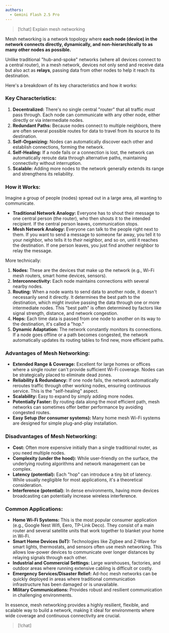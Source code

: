 ```yaml
---
authors:
  - Gemini Flash 2.5 Pro
---
```

> [!chat] Explain mesh networking

Mesh networking is a network topology where **each node (device) in the network connects directly, dynamically, and non-hierarchically to as many other nodes as possible.**

Unlike traditional "hub-and-spoke" networks (where all devices connect to a central router), in a mesh network, devices not only send and receive data but also act as **relays**, passing data from other nodes to help it reach its destination.

Here's a breakdown of its key characteristics and how it works:

### Key Characteristics:

1.  **Decentralized:** There's no single central "router" that all traffic *must* pass through. Each node can communicate with any other node, either directly or via intermediate nodes.
2.  **Redundant Paths:** Because nodes connect to multiple neighbors, there are often several possible routes for data to travel from its source to its destination.
3.  **Self-Organizing:** Nodes can automatically discover each other and establish connections, forming the network.
4.  **Self-Healing:** If a node fails or a connection is lost, the network can automatically reroute data through alternative paths, maintaining connectivity without interruption.
5.  **Scalable:** Adding more nodes to the network generally extends its range and strengthens its reliability.

### How it Works:

Imagine a group of people (nodes) spread out in a large area, all wanting to communicate.

*   **Traditional Network Analogy:** Everyone has to shout their message to one central person (the router), who then shouts it to the intended recipient. If the central person leaves, communication stops.
*   **Mesh Network Analogy:** Everyone can talk to the people right next to them. If you want to send a message to someone far away, you tell it to your neighbor, who tells it to *their* neighbor, and so on, until it reaches the destination. If one person leaves, you just find another neighbor to relay the message.

More technically:

1.  **Nodes:** These are the devices that make up the network (e.g., Wi-Fi mesh routers, smart home devices, sensors).
2.  **Interconnectivity:** Each node maintains connections with several nearby nodes.
3.  **Routing:** When a node wants to send data to another node, it doesn't necessarily send it directly. It determines the best path to the destination, which might involve passing the data through one or more intermediate nodes. This "best path" is often determined by factors like signal strength, distance, and network congestion.
4.  **Hops:** Each time data is passed from one node to another on its way to the destination, it's called a "hop."
5.  **Dynamic Adaptation:** The network constantly monitors its connections. If a node goes offline or a path becomes congested, the network automatically updates its routing tables to find new, more efficient paths.

### Advantages of Mesh Networking:

*   **Extended Range & Coverage:** Excellent for large homes or offices where a single router can't provide sufficient Wi-Fi coverage. Nodes can be strategically placed to eliminate dead zones.
*   **Reliability & Redundancy:** If one node fails, the network automatically reroutes traffic through other working nodes, ensuring continuous service. This is the "self-healing" aspect.
*   **Scalability:** Easy to expand by simply adding more nodes.
*   **Potentially Faster:** By routing data along the most efficient path, mesh networks can sometimes offer better performance by avoiding congested routes.
*   **Easy Setup (for consumer systems):** Many home mesh Wi-Fi systems are designed for simple plug-and-play installation.

### Disadvantages of Mesh Networking:

*   **Cost:** Often more expensive initially than a single traditional router, as you need multiple nodes.
*   **Complexity (under the hood):** While user-friendly on the surface, the underlying routing algorithms and network management can be complex.
*   **Latency (potential):** Each "hop" can introduce a tiny bit of latency. While usually negligible for most applications, it's a theoretical consideration.
*   **Interference (potential):** In dense environments, having more devices broadcasting can potentially increase wireless interference.

### Common Applications:

*   **Home Wi-Fi Systems:** This is the most popular consumer application (e.g., Google Nest Wifi, Eero, TP-Link Deco). They consist of a main router and several satellite units that work together to blanket your home in Wi-Fi.
*   **Smart Home Devices (IoT):** Technologies like Zigbee and Z-Wave for smart lights, thermostats, and sensors often use mesh networking. This allows low-power devices to communicate over longer distances by relaying signals through each other.
*   **Industrial and Commercial Settings:** Large warehouses, factories, and outdoor areas where running extensive cabling is difficult or costly.
*   **Emergency Services/Disaster Relief:** Ad-hoc mesh networks can be quickly deployed in areas where traditional communication infrastructure has been damaged or is unavailable.
*   **Military Communications:** Provides robust and resilient communication in challenging environments.

In essence, mesh networking provides a highly resilient, flexible, and scalable way to build a network, making it ideal for environments where wide coverage and continuous connectivity are crucial.

> [!chat] 
